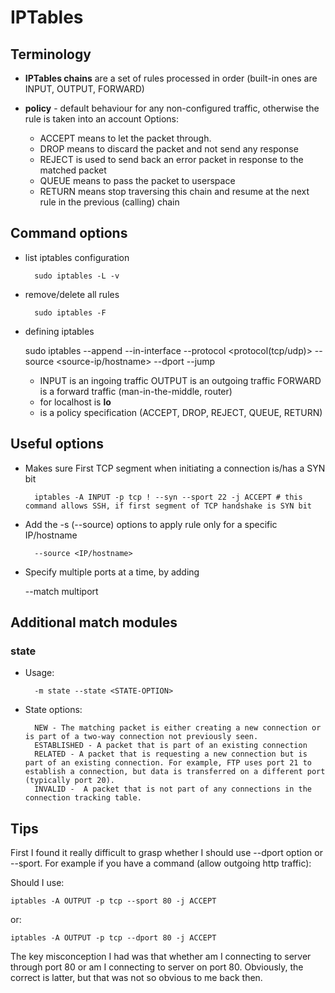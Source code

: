 # IPTables

## Terminology 

- **IPTables chains** are a set of rules processed in order (built-in ones are INPUT, OUTPUT, FORWARD)

- **policy** - default behaviour for any non-configured traffic, otherwise the rule is taken into an account
Options:
	- ACCEPT means to let the packet through.
	- DROP means to discard the packet and not send any response
	- REJECT is used to send back an error packet in response to the matched packet
	- QUEUE means to pass the packet to userspace
	- RETURN means stop traversing this chain and resume at the next rule in the previous (calling) chain

## Command options

- list iptables configuration

		sudo iptables -L -v

- remove/delete all rules

		sudo iptables -F

- defining iptables

	sudo iptables --append <chain> --in-interface <interface> --protocol <protocol(tcp/udp)> --source <source-ip/hostname> --dport <destination port number> --jump <target>

	- <chain>
			INPUT is an ingoing traffic
			OUTPUT is an outgoing traffic
			FORWARD is a forward traffic (man-in-the-middle, router)
	- <interface> for localhost is **lo**
	- <target> is a policy specification (ACCEPT, DROP, REJECT, QUEUE, RETURN) 

## Useful options 

- Makes sure First TCP segment when initiating a connection is/has a SYN bit

		iptables -A INPUT -p tcp ! --syn --sport 22 -j ACCEPT # this command allows SSH, if first segment of TCP handshake is SYN bit

- Add the -s (--source) options to apply rule only for a specific IP/hostname

		--source <IP/hostname>

- Specify multiple ports at a time, by adding

	--match multiport

## Additional match modules

### state

- Usage:

		-m state --state <STATE-OPTION>

- State options:

		NEW - The matching packet is either creating a new connection or is part of a two-way connection not previously seen.
		ESTABLISHED - A packet that is part of an existing connection
		RELATED - A packet that is requesting a new connection but is part of an existing connection. For example, FTP uses port 21 to establish a connection, but data is transferred on a different port (typically port 20).
		INVALID -  A packet that is not part of any connections in the connection tracking table.

## Tips

First I found it really difficult to grasp whether I should use --dport option or --sport.
For example if you have a command (allow outgoing http traffic):

Should I use:

	iptables -A OUTPUT -p tcp --sport 80 -j ACCEPT	

or:

	iptables -A OUTPUT -p tcp --dport 80 -j ACCEPT	

The key misconception I had was that whether am I connecting to server through port 80 or am I connecting to server on port 80. Obviously, the correct is latter, but that was not so obvious to me back then.
